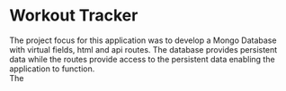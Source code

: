 # Workout Tracker
The project focus for this application was to develop a Mongo Database with virtual fields, html and api routes. The database provides persistent data while the routes provide access to the persistent data enabling the application to function.   
The 